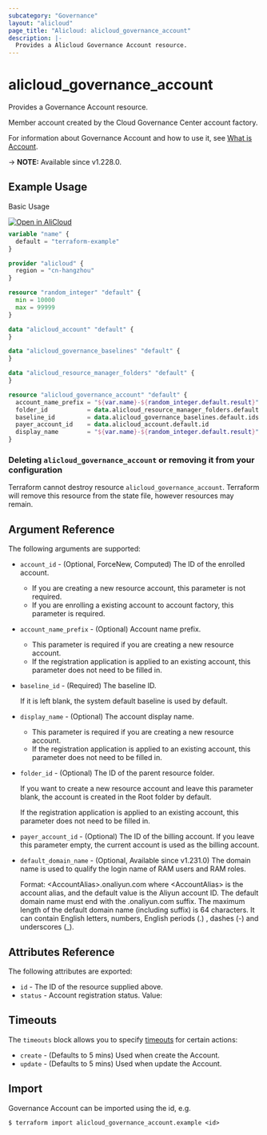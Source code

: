 ```yaml
---
subcategory: "Governance"
layout: "alicloud"
page_title: "Alicloud: alicloud_governance_account"
description: |-
  Provides a Alicloud Governance Account resource.
---
```


# alicloud_governance_account

Provides a Governance Account resource.

Member account created by the Cloud Governance Center account factory.

For information about Governance Account and how to use it, see [What is Account](https://next.api.aliyun.com/document/governance/2021-01-20/EnrollAccount).

-> **NOTE:** Available since v1.228.0.

## Example Usage

Basic Usage

<div style="display: block;margin-bottom: 40px;"><div class="oics-button" style="float: right;position: absolute;margin-bottom: 10px;">
  <a href="https://api.aliyun.com/api-tools/terraform?resource=alicloud_governance_account&exampleId=bafb2fc6-f2e3-9029-f2d2-1e21385b8fba7daab3c6&activeTab=example&spm=docs.r.governance_account.0.bafb2fc6f2&intl_lang=EN_US" target="_blank">
    <img alt="Open in AliCloud" src="https://img.alicdn.com/imgextra/i1/O1CN01hjjqXv1uYUlY56FyX_!!6000000006049-55-tps-254-36.svg" style="max-height: 44px; max-width: 100%;">
  </a>
</div></div>

```terraform
variable "name" {
  default = "terraform-example"
}

provider "alicloud" {
  region = "cn-hangzhou"
}

resource "random_integer" "default" {
  min = 10000
  max = 99999
}

data "alicloud_account" "default" {
}

data "alicloud_governance_baselines" "default" {
}

data "alicloud_resource_manager_folders" "default" {
}

resource "alicloud_governance_account" "default" {
  account_name_prefix = "${var.name}-${random_integer.default.result}"
  folder_id           = data.alicloud_resource_manager_folders.default.ids.0
  baseline_id         = data.alicloud_governance_baselines.default.ids.0
  payer_account_id    = data.alicloud_account.default.id
  display_name        = "${var.name}-${random_integer.default.result}"
}
```

### Deleting `alicloud_governance_account` or removing it from your configuration

Terraform cannot destroy resource `alicloud_governance_account`. Terraform will remove this resource from the state file, however resources may remain.

## Argument Reference

The following arguments are supported:
* `account_id` - (Optional, ForceNew, Computed) The ID of the enrolled account.
  - If you are creating a new resource account, this parameter is not required.
  - If you are enrolling a existing account to account factory, this parameter is required.
* `account_name_prefix` - (Optional) Account name prefix.
  - This parameter is required if you are creating a new resource account.
  - If the registration application is applied to an existing account, this parameter does not need to be filled in.

* `baseline_id` - (Required) The baseline ID.

  If it is left blank, the system default baseline is used by default.
* `display_name` - (Optional) The account display name.
  - This parameter is required if you are creating a new resource account.
  - If the registration application is applied to an existing account, this parameter does not need to be filled in.
* `folder_id` - (Optional) The ID of the parent resource folder.

  If you want to create a new resource account and leave this parameter blank, the account is created in the Root folder by default.

  If the registration application is applied to an existing account, this parameter does not need to be filled in.
* `payer_account_id` - (Optional) The ID of the billing account. If you leave this parameter empty, the current account is used as the billing account.
* `default_domain_name` - (Optional, Available since v1.231.0) The domain name is used to qualify the login name of RAM users and RAM roles.

  Format: \<AccountAlias>.onaliyun.com where \<AccountAlias> is the account alias, and the default value is the Aliyun account ID. The default domain name must end with the .onaliyun.com suffix. The maximum length of the default domain name (including suffix) is 64 characters. It can contain English letters, numbers, English periods (.) , dashes (-) and underscores (_).

## Attributes Reference

The following attributes are exported:
* `id` - The ID of the resource supplied above.
* `status` - Account registration status. Value:

## Timeouts

The `timeouts` block allows you to specify [timeouts](https://www.terraform.io/docs/configuration-0-11/resources.html#timeouts) for certain actions:
* `create` - (Defaults to 5 mins) Used when create the Account.
* `update` - (Defaults to 5 mins) Used when update the Account.

## Import

Governance Account can be imported using the id, e.g.

```shell
$ terraform import alicloud_governance_account.example <id>
```